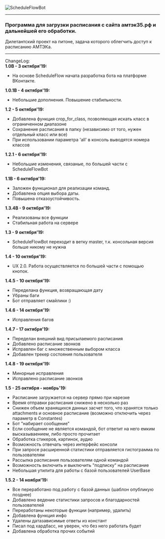 ![ScheduleFlowBot](https://b.radikal.ru/b20/1910/3d/7268401b5e3c.png)
____
### __Программа для загрузки расписания с сайта амтэк35.рф и дальнейшей его обработки.__
Дилетантский проект на питоне, задача которого облегчить доступ к расписанию АМТЭКа.
___  

ChangeLog:  
__1.0B - 3 октября'19:__
- На основе ScheduleFlow начата разработка бота на платформе ВКонтакте.

__1.0.1B - 4 октября'19:__
- Небольшие дополнения. Повышение стабильности.

__1.2 - 5 октября'19:__  
- Добавлена функция crop_for_class, позволяющая искать класс в ограниченном диапазоне
- Сохранение расписания в папку (независимо от того, нужен отдельный класс или все)
- При использовании параметра 'all' в консоль выводятся номера классов

__1.2.1 - 6 октября'19:__
- Небольшие изменения, связаные, по большей части с ScheduleFlowBot

__1.1B - 6 октября'19:__
- Заложен функционал для реализации команд.
- Добавлена опция выбора даты.
- Повышена отказоустойчивость.

__1.3.4B - 9 октября'19:__
- Реализованы все функции
- Стабильная работа на сервере

__1.3 - 9 октября'19:__
- ScheduleFlowBot переходит в ветку master, т.к. консольная версия больше никому не нужна

__1.4 - 10 октября'19:__
- UX 2.0. Работа осуществляется по большей части с помощью кнопок.

__1.4.5 - 10 октября'19:__
- Переделана функция, возвращающая дату
- Убраны баги
- Бот отправляет смайлики :) 

__1.4.6 - 14 октября'19:__
- Исправления багов

__1.4.7 - 17 октября'19:__
- Переделан внешний вид присылаемого расписания
- Добавлено расписание звонков
- Исправлен баг с множественным выбором класса
- Добавлен трекер состояния пользователя

__1.4.8 - 19 октября'19:__
- Минорные исправления
- Исправлено расписание звонков

__1.5 - 25 октября - ноябрь'19:__
- Расписание загружается на сервер прямо при нарезке
- Время отправки расписания снижено в несколько раз
- Снижен объем хранящихся данных засчет того, что хранятся только
  attachments и основное расписание (возможно отключить через параметр в
  Constantes)
- Бот "набирает сообщение"
- Если сообщение не является командой, бот ответит на него емким
  высказываением, либо просто прочитает
- Обработка стикеров, картинок, аудио
- Возможность отвечать через интерфейс консоли
- При запросе расширенной статистики отправляется гистограмма по
  пользователям
- Рассылка расписания пользователям одной командой
- Возможность включить и выключить "подписку" на расписание
- Небольшая утилита для работы с базой пользователей UserBase

__1.5.2 - 14 ноября'19:__
- Все переработано под работу с базой данных (шаблон опубликую позднее)
- Добавлено ведение статистики запросов и благодарностей пользователей
- Переработаны некоторые функции (например, удалить)
- Добавлена функция инфо
- Удалены датазависимые ответы из констант
- Писал под хардбасс, не уверен, что без него работать будет
- Добавлена обработка прочих событий